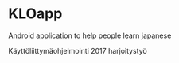 # KLOapp
Android application to help people learn japanese

Käyttöliittymäohjelmointi 2017 harjoitystyö
